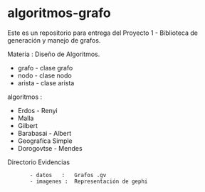 # algoritmos-grafo
Este es un repositorio para entrega del Proyecto 1 - Biblioteca de generación y manejo de grafos.

Materia : Diseño de Algoritmos.

* grafo - clase grafo
* nodo  - clase nodo
* arista - clase arista

algoritmos : 

* Erdos - Renyi
* Malla
* Gilbert
* Barabasai - Albert
* Geografíca Simple
* Dorogovtse - Mendes

Directorio Evidencias


           - datos   :   Grafos .gv
           - imagenes :  Representación de gephi 
